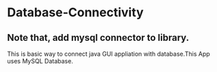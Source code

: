 # Database-Connectivity
## Note that, add mysql connector to library.
This is basic way to connect java GUI appliation with database.This App uses MySQL Database.
